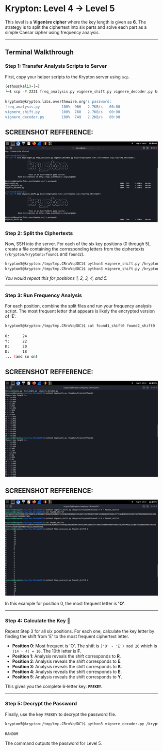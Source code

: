 # Krypton: Level 4 → Level 5

This level is a **Vigenère cipher** where the key length is given as **6**. The strategy is to split the ciphertext into six parts and solve each part as a simple Caesar cipher using frequency analysis.

-----

## Terminal Walkthrough

### Step 1: Transfer Analysis Scripts to Server

First, copy your helper scripts to the Krypton server using `scp`.

```bash
(ethos@kali)-[~]
└─$ scp -P 2231 freq_analysis.py vignere_shift.py vignere_decoder.py krypton5@krypton.labs.overthewire.org:/tmp/tmp.CRrxVqdOC1

krypton5@krypton.labs.overthewire.org's password:
freq_analysis.py          100%  966   2.7KB/s   00:00
vignere_shift.py          100%  760   2.7KB/s   00:00
vignere_decoder.py        100%  749   2.2KB/s   00:00
```
## SCREENSHOT REFFERENCE:

![](screenshots/scp.png)



### Step 2: Split the Ciphertexts

Now, SSH into the server. For each of the six key positions (0 through 5), create a file containing the corresponding letters from the ciphertexts (`/krypton/krypton5/found1` and `found2`).

```bash
krypton5@krypton:/tmp/tmp.CRrxVqdOC1$ python3 vignere_shift.py /krypton/krypton5/found1 6 0 > found1_shift0
krypton5@krypton:/tmp/tmp.CRrxVqdOC1$ python3 vignere_shift.py /krypton/krypton5/found2 6 0 > found2_shift0
```

*You would repeat this for positions 1, 2, 3, 4, and 5.*

-----

### Step 3: Run Frequency Analysis

For each position, combine the split files and run your frequency analysis script. The most frequent letter that appears is likely the encrypted version of 'E'.

```bash
krypton5@krypton:/tmp/tmp.CRrxVqdOC1$ cat found1_shift0 found2_shift0 | python3 freq_analysis.py

O:      24
Y:      22
K:      20
D:      18
... (and so on)
```
## SCREENSHOT REFFERENCE:

![](screenshots/shift.png)

## SCREENSHOT REFFERENCE:

![](screenshots/shifts.png)

In this example for position 0, the most frequent letter is **'O'**.

-----

### Step 4: Calculate the Key 🔑

Repeat Step 3 for all six positions. For each one, calculate the key letter by finding the shift from 'E' to the most frequent ciphertext letter.

  * **Position 0**: Most frequent is 'O'. The shift is `('O' - 'E') mod 26` which is `(14 - 4) = 10`. The 10th letter is **F**.
  * **Position 1**: Analysis reveals the shift corresponds to **R**.
  * **Position 2**: Analysis reveals the shift corresponds to **E**.
  * **Position 3**: Analysis reveals the shift corresponds to **K**.
  * **Position 4**: Analysis reveals the shift corresponds to **E**.
  * **Position 5**: Analysis reveals the shift corresponds to **Y**.

This gives you the complete 6-letter key: **`FREKEY`**.

-----

### Step 5: Decrypt the Password

Finally, use the key `FREKEY` to decrypt the password file.

```bash
krypton5@krypton:/tmp/tmp.CRrxVqdOC1$ python3 vignere_decoder.py /krypton/krypton5/krypton6 FREKEY

RANDOM
```

The command outputs the password for Level 5.
